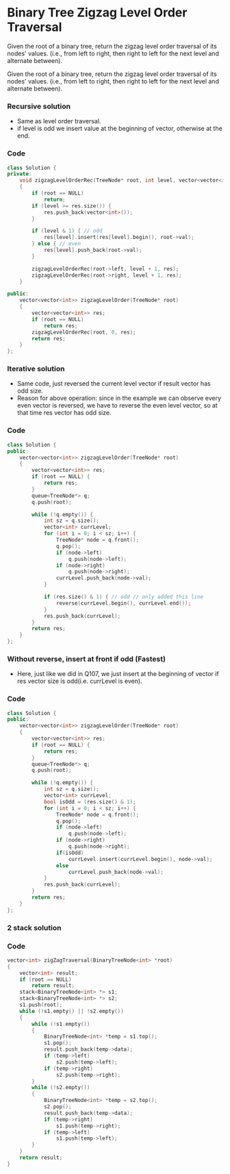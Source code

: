 # Binary Tree Zigzag Level Order Traversal

Given the root of a binary tree, return the zigzag level order traversal of its nodes' values. (i.e., from left to right, then right to left for the next level and alternate between).

Given the root of a binary tree, return the zigzag level order traversal of its nodes' values. (i.e., from left to right, then right to left for the next level and alternate between).

### Recursive solution

-   Same as level order traversal.
-   if level is odd we insert value at the beginning of vector, otherwise at the end.

### Code

```cpp
class Solution {
private:
    void zigzagLevelOrderRec(TreeNode* root, int level, vector<vector<int>>& res)
    {
        if (root == NULL)
            return;
        if (level >= res.size()) {
            res.push_back(vector<int>());
        }

        if (level & 1) { // odd
            res[level].insert(res[level].begin(), root->val);
        } else { // even
            res[level].push_back(root->val);
        }

        zigzagLevelOrderRec(root->left, level + 1, res);
        zigzagLevelOrderRec(root->right, level + 1, res);
    }

public:
    vector<vector<int>> zigzagLevelOrder(TreeNode* root)
    {
        vector<vector<int>> res;
        if (root == NULL)
            return res;
        zigzagLevelOrderRec(root, 0, res);
        return res;
    }
};
```

### Iterative solution

-   Same code, just reversed the current level vector if result vector has odd size.
-   Reason for above operation: since in the example we can observe every even vector is reversed, we have to reverse the even level vector, so at that time res vector has odd size.

### Code

```cpp
class Solution {
public:
    vector<vector<int>> zigzagLevelOrder(TreeNode* root)
    {
        vector<vector<int>> res;
        if (root == NULL) {
            return res;
        }
        queue<TreeNode*> q;
        q.push(root);

        while (!q.empty()) {
            int sz = q.size();
            vector<int> currLevel;
            for (int i = 0; i < sz; i++) {
                TreeNode* node = q.front();
                q.pop();
                if (node->left)
                    q.push(node->left);
                if (node->right)
                    q.push(node->right);
                currLevel.push_back(node->val);
            }

            if (res.size() & 1) { // odd // only added this line
                reverse(currLevel.begin(), currLevel.end());
            }
            res.push_back(currLevel);
        }
        return res;
    }
};
```

### Without reverse, insert at front if odd (Fastest)

-   Here, just like we did in Q107, we just insert at the beginning of vector if res vector size is odd(i.e. currLevel is even).

### Code

```cpp
class Solution {
public:
    vector<vector<int>> zigzagLevelOrder(TreeNode* root)
    {
        vector<vector<int>> res;
        if (root == NULL) {
            return res;
        }
        queue<TreeNode*> q;
        q.push(root);

        while (!q.empty()) {
            int sz = q.size();
            vector<int> currLevel;
            bool isOdd = (res.size() & 1);
            for (int i = 0; i < sz; i++) {
                TreeNode* node = q.front();
                q.pop();
                if (node->left)
                    q.push(node->left);
                if (node->right)
                    q.push(node->right);
                if(isOdd)
                    currLevel.insert(currLevel.begin(), node->val);
                else
                    currLevel.push_back(node->val);
            }
            res.push_back(currLevel);
        }
        return res;
    }
};
```

### 2 stack solution

### Code

```cpp
vector<int> zigZagTraversal(BinaryTreeNode<int> *root)
{
    vector<int> result;
    if (root == NULL)
        return result;
    stack<BinaryTreeNode<int> *> s1;
    stack<BinaryTreeNode<int> *> s2;
    s1.push(root);
    while (!s1.empty() || !s2.empty())
    {
        while (!s1.empty())
        {
            BinaryTreeNode<int> *temp = s1.top();
            s1.pop();
            result.push_back(temp->data);
            if (temp->left)
                s2.push(temp->left);
            if (temp->right)
                s2.push(temp->right);
        }
        while (!s2.empty())
        {
            BinaryTreeNode<int> *temp = s2.top();
            s2.pop();
            result.push_back(temp->data);
            if (temp->right)
                s1.push(temp->right);
            if (temp->left)
                s1.push(temp->left);
        }
    }
    return result;
}
```
